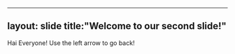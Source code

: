 -------
layout: slide
title:"Welcome to our second slide!"
-------
Hai Everyone!
Use the left arrow to go back!
